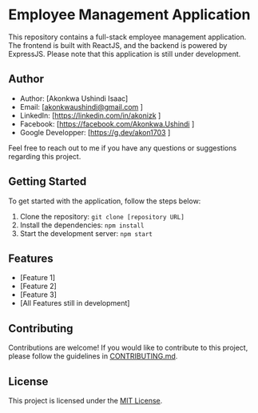 # Employee Management Application

This repository contains a full-stack employee management application. The frontend is built with ReactJS, and the backend is powered by ExpressJS. Please note that this application is still under development.

## Author

- Author: [Akonkwa Ushindi Isaac]
- Email: [akonkwaushindi@gmail.com ]
- LinkedIn: [https://linkedin.com/in/akonizk ]
- Facebook: [https://facebook.com/Akonkwa.Ushindi ]
- Google Developper: [https://g.dev/akon1703 ]

Feel free to reach out to me if you have any questions or suggestions regarding this project.

## Getting Started

To get started with the application, follow the steps below:

1. Clone the repository: `git clone [repository URL]`
2. Install the dependencies: `npm install`
3. Start the development server: `npm start`

## Features

- [Feature 1]
- [Feature 2]
- [Feature 3]
- [All Features still in development]

## Contributing

Contributions are welcome! If you would like to contribute to this project, please follow the guidelines in [CONTRIBUTING.md](CONTRIBUTING.md).

## License

This project is licensed under the [MIT License](LICENSE).
